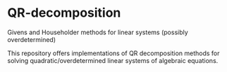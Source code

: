 # QR-decomposition
Givens and Householder methods for linear systems (possibly overdetermined)

This repository offers implementations of QR decomposition methods for solving quadratic/overdetermined linear systems of algebraic equations.

